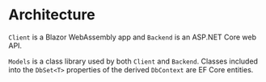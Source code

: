 # Architecture

`Client` is a Blazor WebAssembly app and `Backend` is an ASP.NET Core web API.

`Models` is a class library used by both `Client` and `Backend`. Classes included into the `DbSet<T>` properties of the derived `DbContext` are EF Core entities.